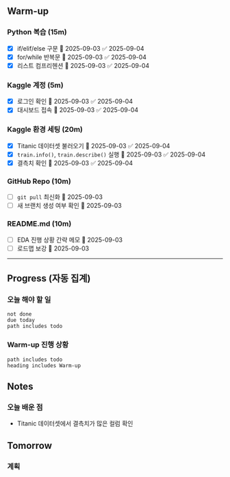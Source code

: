 
## Warm-up
### Python 복습 (15m)
- [x] if/elif/else 구문 📅 2025-09-03 ✅ 2025-09-04
- [x] for/while 반복문 📅 2025-09-03 ✅ 2025-09-04
- [x] 리스트 컴프리헨션 📅 2025-09-03 ✅ 2025-09-04
### Kaggle 계정 (5m)
- [x] 로그인 확인 📅 2025-09-03 ✅ 2025-09-04
- [x] 대시보드 접속 📅 2025-09-03 ✅ 2025-09-04
### Kaggle 환경 세팅 (20m)
- [x] Titanic 데이터셋 불러오기 📅 2025-09-03 ✅ 2025-09-04
- [x] `train.info()`, `train.describe()` 실행 📅 2025-09-03 ✅ 2025-09-04
- [x] 결측치 확인 📅 2025-09-03 ✅ 2025-09-04
### GitHub Repo (10m)
- [ ] `git pull` 최신화 📅 2025-09-03 
- [ ] 새 브랜치 생성 여부 확인 📅 2025-09-03 
### README.md (10m)
- [ ] EDA 진행 상황 간략 메모 📅 2025-09-03 
- [ ] 로드맵 보강 📅 2025-09-03 

---

## Progress (자동 집계)
### 오늘 해야 할 일
```tasks
not done
due today
path includes todo
```
### Warm-up 진행 상황
```tasks
path includes todo
heading includes Warm-up
```

## Notes
### 오늘 배운 점
- Titanic 데이터셋에서 결측치가 많은 컬럼 확인
## Tomorrow
### 계획
